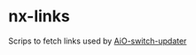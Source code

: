 # nx-links

Scrips to fetch links used by [AiO-switch-updater](https://github.com/HamletDuFromage/aio-switch-updater)